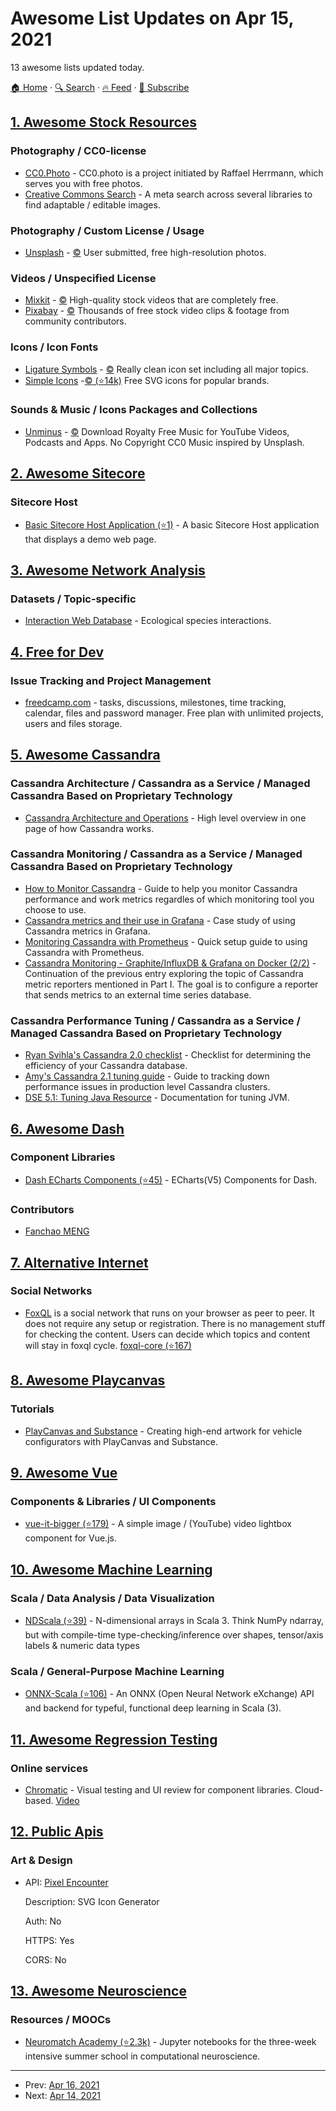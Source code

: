 # Awesome List Updates on Apr 15, 2021

13 awesome lists updated today.

[🏠 Home](/README.md) · [🔍 Search](https://www.trackawesomelist.com/search/) · [🔥 Feed](https://www.trackawesomelist.com/rss.xml) · [📮 Subscribe](https://trackawesomelist.us17.list-manage.com/subscribe?u=d2f0117aa829c83a63ec63c2f&id=36a103854c)



## [1. Awesome Stock Resources](/content/neutraltone/awesome-stock-resources/README.md)

### Photography / CC0-license

*   [CC0.Photo](http://cc0.photo/) - CC0.photo is a project initiated by Raffael Herrmann, which serves you with free photos.
*   [Creative Commons Search](http://search.creativecommons.org/) - A meta search across several libraries to find adaptable / editable images.

### Photography / Custom License / Usage

*   [Unsplash](https://unsplash.com/) - [:copyright:](https://unsplash.com/license) User submitted, free high-resolution photos.

### Videos / Unspecified License

*   [Mixkit](https://mixkit.co/free-stock-video/) - [:copyright:](https://mixkit.co/license/#videoFree) High-quality stock videos that are completely free.
*   [Pixabay](https://pixabay.com/videos/) - [:copyright:](https://pixabay.com/service/license/) Thousands of free stock video clips & footage from community contributors.

### Icons / Icon Fonts

*   [Ligature Symbols](http://kudakurage.com/ligature_symbols/) - [:copyright:](http://scripts.sil.org/cms/scripts/page.php?site_id=nrsi\&id=OFL&_sc=1) Really clean icon set including all major topics.
*   [Simple Icons](https://simpleicons.org/) -[:copyright: (⭐14k)](https://github.com/simple-icons/simple-icons/blob/develop/LICENSE.md) Free SVG icons for popular brands.

### Sounds & Music / Icons Packages and Collections

*   [Unminus](https://www.unminus.com/) - [:copyright:](https://www.unminus.com/license) Download Royalty Free Music for YouTube Videos, Podcasts and Apps. No Copyright CC0 Music inspired by Unsplash.

## [2. Awesome Sitecore](/content/MartinMiles/awesome-sitecore/README.md)

### Sitecore Host

*   [Basic Sitecore Host Application (⭐1)](https://github.com/georgechang/schost-basic) - A basic Sitecore Host application that displays a demo web page.

## [3. Awesome Network Analysis](/content/briatte/awesome-network-analysis/README.md)

### Datasets / Topic-specific

*   [Interaction Web Database](http://www.ecologia.ib.usp.br/iwdb/) - Ecological species interactions.

## [4. Free for Dev](/content/ripienaar/free-for-dev/README.md)

### Issue Tracking and Project Management

*   [freedcamp.com](https://freedcamp.com/) - tasks, discussions, milestones, time tracking, calendar, files and password manager. Free plan with unlimited projects, users and files storage.

## [5. Awesome Cassandra](/content/Anant/awesome-cassandra/README.md)

### Cassandra Architecture / Cassandra as a Service / Managed Cassandra Based on Proprietary Technology

*   [Cassandra Architecture and Operations](https://miguelperez.xyz/blog/2017/2/13/cassandra-architecture-and-operation) - High level overview in one page of how Cassandra works.

### Cassandra Monitoring / Cassandra as a Service / Managed Cassandra Based on Proprietary Technology

*   [How to Monitor Cassandra](https://www.datadoghq.com/blog/how-to-monitor-cassandra-performance-metrics/) - Guide to help you monitor Cassandra performance and work metrics regardles of which monitoring tool you choose to use.
*   [Cassandra metrics and their use in Grafana](https://medium.com/@mlowicki/cassandra-metrics-and-their-use-in-grafana-1f0dc33f9cca) - Case study of using Cassandra metrics in Grafana.
*   [Monitoring Cassandra with Prometheus](https://www.robustperception.io/monitoring-cassandra-with-prometheus) - Quick setup guide to using Cassandra with Prometheus.
*   [Cassandra Monitoring - Graphite/InfluxDB & Grafana on Docker (2/2)](https://softwaremill.com/cassandra-monitoring-part-2/) - Continuation of the previous entry exploring the topic of Cassandra metric reporters mentioned in Part I. The goal is to configure a reporter that sends metrics to an external time series database.

### Cassandra Performance Tuning / Cassandra as a Service / Managed Cassandra Based on Proprietary Technology

*   [Ryan Svihla's Cassandra 2.0 checklist](https://medium.com/@foundev/my-cassandra-diagnostics-checklist-brain-dump-599a2b95b118) - Checklist for determining the efficiency of your Cassandra database.
*   [Amy's Cassandra 2.1 tuning guide](https://tobert.github.io/pages/als-cassandra-21-tuning-guide.html) - Guide to tracking down performance issues in production level Cassandra clusters.
*   [DSE 5.1: Tuning Java Resource](https://docs.datastax.com/en/dse/5.1/dse-admin/datastax_enterprise/operations/opsTuneJVM.html) - Documentation for tuning JVM.

## [6. Awesome Dash](/content/ucg8j/awesome-dash/README.md)

### Component Libraries

*   [Dash ECharts Components (⭐45)](https://github.com/mergeforward/dash_echarts) - ECharts(V5) Components for Dash.

### Contributors

*   [Fanchao MENG](https://github.com/pingf)

## [7. Alternative Internet](/content/redecentralize/alternative-internet/README.md)

### Social Networks

*   [FoxQL](https://foxql.com) is a social network that runs on your browser as peer to peer. It does not require any setup or registration.
    There is no management stuff for checking the content. Users can decide which topics and content will stay in foxql cycle. [foxql-core (⭐167)](https://github.com/foxql/foxql)

## [8. Awesome Playcanvas](/content/playcanvas/awesome-playcanvas/README.md)

### Tutorials

*   [PlayCanvas and Substance](https://magazine.substance3d.com/high-end-renders-online-bike-configurator-substance/) - Creating high-end artwork for vehicle configurators with PlayCanvas and Substance.

## [9. Awesome Vue](/content/vuejs/awesome-vue/README.md)

### Components & Libraries / UI Components

*   [vue-it-bigger (⭐179)](https://github.com/haiafara/vue-it-bigger) - A simple image / (YouTube) video lightbox component for Vue.js.

## [10. Awesome Machine Learning](/content/josephmisiti/awesome-machine-learning/README.md)

### Scala / Data Analysis / Data Visualization

*   [NDScala (⭐39)](https://github.com/SciScala/NDScala) - N-dimensional arrays in Scala 3. Think NumPy ndarray, but with compile-time type-checking/inference over shapes, tensor/axis labels & numeric data types

### Scala / General-Purpose Machine Learning

*   [ONNX-Scala (⭐106)](https://github.com/EmergentOrder/onnx-scala) - An ONNX (Open Neural Network eXchange) API and backend for typeful, functional deep learning in Scala (3).

## [11. Awesome Regression Testing](/content/mojoaxel/awesome-regression-testing/README.md)

### Online services

*   [Chromatic](https://www.chromatic.com/) - Visual testing and UI review for component libraries. Cloud-based. [Video](https://youtu.be/6KDLJBcutQE)

## [12. Public Apis](/content/public-apis/public-apis/README.md)

### Art & Design

- API: [Pixel Encounter](https://pixelencounter.com/api)

  Description: SVG Icon Generator

  Auth: No

  HTTPS: Yes

  CORS: No



## [13. Awesome Neuroscience](/content/analyticalmonk/awesome-neuroscience/README.md)

### Resources / MOOCs

*   [Neuromatch Academy (⭐2.3k)](https://github.com/NeuromatchAcademy/course-content) - Jupyter notebooks for the three-week intensive summer school in computational neuroscience.

---

- Prev: [Apr 16, 2021](/content/2021/04/16/README.md)
- Next: [Apr 14, 2021](/content/2021/04/14/README.md)